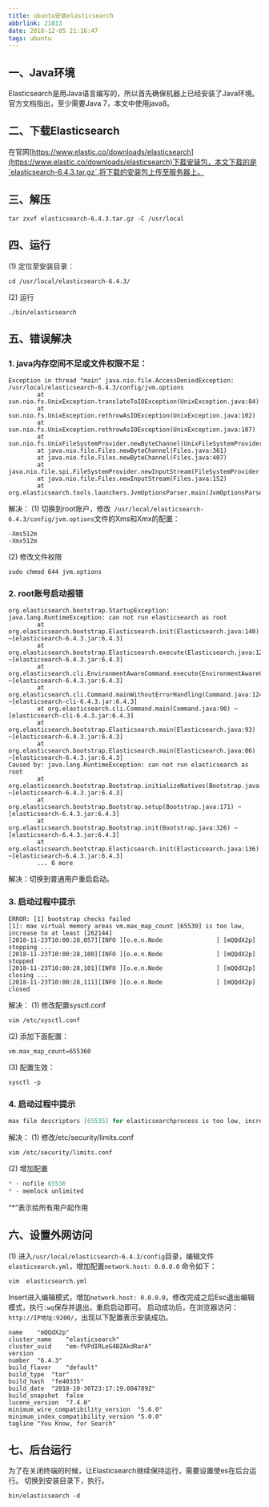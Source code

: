 ```yaml
---
title: ubuntu安装elasticsearch
abbrlink: 21813
date: 2018-12-05 21:16:47
tags: ubuntu
---
```

## 一、Java环境
Elasticsearch是用Java语言编写的，所以首先确保机器上已经安装了Java环境。官方文档指出，至少需要Java 7，本文中使用java8。
## 二、下载Elasticsearch
在官网[https://www.elastic.co/downloads/elasticsearch](https://www.elastic.co/downloads/elasticsearch)下载安装包，本文下载的是`elasticsearch-6.4.3.tar.gz`,将下载的安装包上传至服务器上。
## 三、解压
```
tar zxvf elasticsearch-6.4.3.tar.gz -C /usr/local
```
## 四、运行
(1) 定位至安装目录：
```
cd /usr/local/elasticsearch-6.4.3/
```
(2) 运行
```
./bin/elasticsearch
```
## 五、错误解决
### 1. java内存空间不足或文件权限不足：

```
Exception in thread "main" java.nio.file.AccessDeniedException: /usr/local/elasticsearch-6.4.3/config/jvm.options
        at sun.nio.fs.UnixException.translateToIOException(UnixException.java:84)
        at sun.nio.fs.UnixException.rethrowAsIOException(UnixException.java:102)
        at sun.nio.fs.UnixException.rethrowAsIOException(UnixException.java:107)
        at sun.nio.fs.UnixFileSystemProvider.newByteChannel(UnixFileSystemProvider.java:214)
        at java.nio.file.Files.newByteChannel(Files.java:361)
        at java.nio.file.Files.newByteChannel(Files.java:407)
        at java.nio.file.spi.FileSystemProvider.newInputStream(FileSystemProvider.java:384)
        at java.nio.file.Files.newInputStream(Files.java:152)
        at org.elasticsearch.tools.launchers.JvmOptionsParser.main(JvmOptionsParser.java:60)
```
解决：
(1) 切换到root账户，修改` /usr/local/elasticsearch-6.4.3/config/jvm.options`文件的Xms和Xmx的配置：
```
-Xms512m
-Xmx512m
```
(2) 修改文件权限
```
sudo chmod 644 jvm.options
```
### 2. root账号启动报错

```
org.elasticsearch.bootstrap.StartupException: java.lang.RuntimeException: can not run elasticsearch as root
        at org.elasticsearch.bootstrap.Elasticsearch.init(Elasticsearch.java:140) ~[elasticsearch-6.4.3.jar:6.4.3]
        at org.elasticsearch.bootstrap.Elasticsearch.execute(Elasticsearch.java:127) ~[elasticsearch-6.4.3.jar:6.4.3]
        at org.elasticsearch.cli.EnvironmentAwareCommand.execute(EnvironmentAwareCommand.java:86) ~[elasticsearch-6.4.3.jar:6.4.3]
        at org.elasticsearch.cli.Command.mainWithoutErrorHandling(Command.java:124) ~[elasticsearch-cli-6.4.3.jar:6.4.3]
        at org.elasticsearch.cli.Command.main(Command.java:90) ~[elasticsearch-cli-6.4.3.jar:6.4.3]
        at org.elasticsearch.bootstrap.Elasticsearch.main(Elasticsearch.java:93) ~[elasticsearch-6.4.3.jar:6.4.3]
        at org.elasticsearch.bootstrap.Elasticsearch.main(Elasticsearch.java:86) ~[elasticsearch-6.4.3.jar:6.4.3]
Caused by: java.lang.RuntimeException: can not run elasticsearch as root
        at org.elasticsearch.bootstrap.Bootstrap.initializeNatives(Bootstrap.java:104) ~[elasticsearch-6.4.3.jar:6.4.3]
        at org.elasticsearch.bootstrap.Bootstrap.setup(Bootstrap.java:171) ~[elasticsearch-6.4.3.jar:6.4.3]
        at org.elasticsearch.bootstrap.Bootstrap.init(Bootstrap.java:326) ~[elasticsearch-6.4.3.jar:6.4.3]
        at org.elasticsearch.bootstrap.Elasticsearch.init(Elasticsearch.java:136) ~[elasticsearch-6.4.3.jar:6.4.3]
        ... 6 more
```
解决：切换到普通用户重启启动。

### 3. 启动过程中提示

```
ERROR: [1] bootstrap checks failed
[1]: max virtual memory areas vm.max_map_count [65530] is too low, increase to at least [262144]
[2018-11-23T10:00:28,057][INFO ][o.e.n.Node               ] [mQQdX2p] stopping ...
[2018-11-23T10:00:28,100][INFO ][o.e.n.Node               ] [mQQdX2p] stopped
[2018-11-23T10:00:28,101][INFO ][o.e.n.Node               ] [mQQdX2p] closing ...
[2018-11-23T10:00:28,111][INFO ][o.e.n.Node               ] [mQQdX2p] closed
```
解决：
(1) 修改配置sysctl.conf
```
vim /etc/sysctl.conf
```
(2) 添加下面配置：
```
vm.max_map_count=655360
```
(3) 配置生效：
```
sysctl -p
```
### 4. 启动过程中提示

```java
max file descriptors [65535] for elasticsearchprocess is too low, increase to at least [65536]
```
解决：
(1) 修改/etc/security/limits.conf
```
vim /etc/security/limits.conf
```
(2) 增加配置
```java
* - nofile 65536
* - memlock unlimited
```
“*”表示给所有用户起作用
## 六、设置外网访问
(1) 进入`/usr/local/elasticsearch-6.4.3/config`目录，编辑文件`elasticsearch.yml`，增加配置`network.host: 0.0.0.0`
命令如下：
```
vim  elasticsearch.yml
```
Insert进入编辑模式，增加`network.host: 0.0.0.0`，修改完成之后Esc退出编辑模式，执行`:wq`保存并退出，重启启动即可。
启动成功后，在浏览器访问：`http://IP地址:9200/`，出现以下配置表示安装成功。
```
name	"mQQdX2p"
cluster_name	"elasticsearch"
cluster_uuid	"em-fVPdIRLeG4BZAkdRarA"
version	
number	"6.4.3"
build_flavor	"default"
build_type	"tar"
build_hash	"fe40335"
build_date	"2018-10-30T23:17:19.084789Z"
build_snapshot	false
lucene_version	"7.4.0"
minimum_wire_compatibility_version	"5.6.0"
minimum_index_compatibility_version	"5.0.0"
tagline	"You Know, for Search"
```
## 七、后台运行
为了在关闭终端的时候，让Elasticsearch继续保持运行，需要设置使es在后台运行。
切换到安装目录下，执行。
```
bin/elasticsearch -d
```
